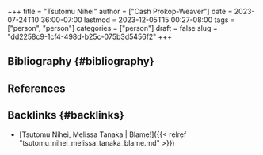 +++
title = "Tsutomu Nihei"
author = ["Cash Prokop-Weaver"]
date = 2023-07-24T10:36:00-07:00
lastmod = 2023-12-05T15:00:27-08:00
tags = ["person", "person"]
categories = ["person"]
draft = false
slug = "dd2258c9-1cf4-498d-b25c-075b3d5456f2"
+++

## Bibliography {#bibliography}

## References

<style>.csl-entry{text-indent: -1.5em; margin-left: 1.5em;}</style><div class="csl-bib-body">
</div>


## Backlinks {#backlinks}

-   [Tsutomu Nihei, Melissa Tanaka | Blame!]({{< relref "tsutomu_nihei_melissa_tanaka_blame.md" >}})
